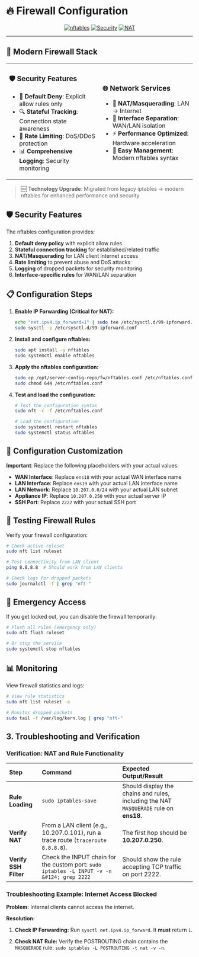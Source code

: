 # 🔥 **Firewall Configuration**

<div align="center">

[![nftables](https://img.shields.io/badge/nftables-1.0+-red?style=for-the-badge&logo=linux&logoColor=white)](https://netfilter.org/projects/nftables/)
[![Security](https://img.shields.io/badge/Security-Enterprise%20Grade-success?style=for-the-badge&logo=shield&logoColor=white)](./nftables.conf)
[![NAT](https://img.shields.io/badge/NAT-Enabled-blue?style=for-the-badge&logo=router&logoColor=white)](#-nat--masquerading)

</div>

---

## 🎯 **Modern Firewall Stack**

<table>
<tr>
<td width="50%">

### 🛡️ **Security Features**
- 🚫 **Default Deny**: Explicit allow rules only
- 🔍 **Stateful Tracking**: Connection state awareness
- 🚨 **Rate Limiting**: DoS/DDoS protection
- 📊 **Comprehensive Logging**: Security monitoring

</td>
<td width="50%">

### 🌐 **Network Services**
- 🔄 **NAT/Masquerading**: LAN → Internet
- 🎯 **Interface Separation**: WAN/LAN isolation
- ⚡ **Performance Optimized**: Hardware acceleration
- 🔧 **Easy Management**: Modern nftables syntax

</td>
</tr>
</table>

> 🆕 **Technology Upgrade**: Migrated from legacy iptables → modern nftables for enhanced performance and security

## 🛡️ Security Features

The nftables configuration provides:

1. **Default deny policy** with explicit allow rules
2. **Stateful connection tracking** for established/related traffic
3. **NAT/Masquerading** for LAN client internet access
4. **Rate limiting** to prevent abuse and DoS attacks
5. **Logging** of dropped packets for security monitoring
6. **Interface-specific rules** for WAN/LAN separation

## 📋 Configuration Steps

1. **Enable IP Forwarding (Critical for NAT):**

    ```bash
    echo "net.ipv4.ip_forward=1" | sudo tee /etc/sysctl.d/99-ipforward.conf
    sudo sysctl -p /etc/sysctl.d/99-ipforward.conf
    ```

2. **Install and configure nftables:**

    ```bash
    sudo apt install -y nftables
    sudo systemctl enable nftables
    ```

3. **Apply the nftables configuration:**

    ```bash
    sudo cp /opt/server-config-repo/fw/nftables.conf /etc/nftables.conf
    sudo chmod 644 /etc/nftables.conf
    ```

4. **Test and load the configuration:**

    ```bash
    # Test the configuration syntax
    sudo nft -c -f /etc/nftables.conf
    
    # Load the configuration
    sudo systemctl restart nftables
    sudo systemctl status nftables
    ```

## 🔧 Configuration Customization

**Important**: Replace the following placeholders with your actual values:

- **WAN Interface**: Replace `ens18` with your actual WAN interface name
- **LAN Interface**: Replace `ens19` with your actual LAN interface name  
- **LAN Network**: Replace `10.207.0.0/24` with your actual LAN subnet
- **Appliance IP**: Replace `10.207.0.250` with your actual server IP
- **SSH Port**: Replace `2222` with your actual SSH port

## 🧪 Testing Firewall Rules

Verify your firewall configuration:

```bash
# Check active ruleset
sudo nft list ruleset

# Test connectivity from LAN client
ping 8.8.8.8  # Should work from LAN clients

# Check logs for dropped packets
sudo journalctl -f | grep "nft-"
```

## 🚨 Emergency Access

If you get locked out, you can disable the firewall temporarily:

```bash
# Flush all rules (emergency only)
sudo nft flush ruleset

# Or stop the service
sudo systemctl stop nftables
```

## 📊 Monitoring

View firewall statistics and logs:

```bash
# View rule statistics
sudo nft list ruleset -a

# Monitor dropped packets
sudo tail -f /var/log/kern.log | grep "nft-"
```

## 3. Troubleshooting and Verification

### Verification: NAT and Rule Functionality

| Step | Command | Expected Output/Result |
| :--- | :--- | :--- |
| **Rule Loading** | `sudo iptables-save` | Should display the chains and rules, including the NAT `MASQUERADE` rule on **ens18**. |
| **Verify NAT** | From a LAN client (e.g., 10.207.0.101), run a trace route (`traceroute 8.8.8.8`). | The first hop should be **10.207.0.250**. |
| **Verify SSH Filter** | Check the INPUT chain for the custom port: `sudo iptables -L INPUT -v -n &#124; grep 2222` | Should show the rule accepting TCP traffic on port 2222. |

### Troubleshooting Example: Internet Access Blocked

**Problem:** Internal clients cannot access the internet.

**Resolution:**

1. **Check IP Forwarding:** Run `sysctl net.ipv4.ip_forward`. It **must** return `1`.

2. **Check NAT Rule:** Verify the POSTROUTING chain contains the `MASQUERADE` rule: `sudo iptables -L POSTROUTING -t nat -v -n`.

